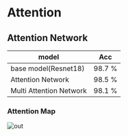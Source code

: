# Attention

## Attention Network

| model | Acc |
| ----- | --- |
|base model(Resnet18)| 98.7 %|
|Attention Network| 98.5 %|
|Multi Attention Network| 98.1 % | 

### Attention Map
![out](https://user-images.githubusercontent.com/36182771/78420196-eef64180-7687-11ea-88f5-cf08079873c3.png)

